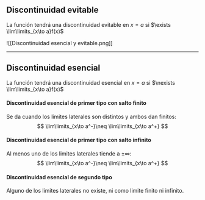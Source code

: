 
## Discontinuidad evitable

La función tendrá una discontinuidad evitable en $x=a$ si $\exists \lim\limits_{x\to a}f(x)$

![[Discontinuidad esencial y evitable.png]]


---
## Discontinuidad esencial

La función tendrá una discontinuidad esencial en $x=a$ si $\nexists \lim\limits_{x\to a}f(x)$
#### Discontinuidad esencial de primer tipo con salto finito

Se da cuando los limites laterales son distintos y ambos dan finitos:
$$
\lim\limits_{x\to a^-}\neq \lim\limits_{x\to a^+}
$$
#### Discontinuidad esencial de primer tipo con salto infinito

Al menos uno de los limites laterales tiende a $\pm \infty$:
$$
\lim\limits_{x\to a^-}\neq \lim\limits_{x\to a^+}
$$
#### Discontinuidad esencial de segundo tipo

Alguno de los limites laterales no existe, ni como limite finito ni infinito.